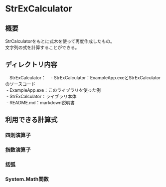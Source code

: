 # StrExCalculator
## 概要
 StrCalculatorをもとに式木を使って再度作成したもの。  
 文字列の式を計算することができる。  

## ディレクトリ内容
　StrExCalculator：  
  - StrExCalculator：ExampleApp.exeとStrExCalculatorのソースコード  
  - ExampleApp.exe：このライブラリを使った例  
  - StrExCalculator：ライブラリ本体  
  - README.md：markdown説明書


## 利用できる計算式

### 四則演算子
### 指数演算子
### 括弧
### System.Math関数
